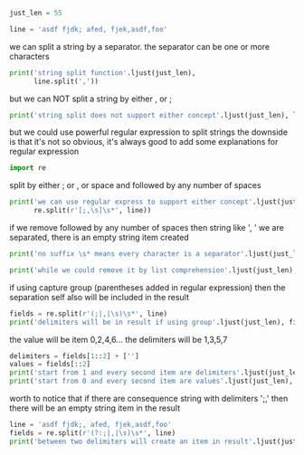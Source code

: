 ```python
just_len = 55

line = 'asdf fjdk; afed, fjek,asdf,foo'
```

 we can split a string by a separator. the separator can be one or more characters
```python
print('string split function'.ljust(just_len),
      line.split(','))

```

 but we can NOT split a string by either , or ;
```python
print('string split does not support either concept'.ljust(just_len), line.split(',;'))

```

 but we could use powerful regular expression to split strings
 the downside is that it's not so obvious, it's always good to add some explanations for regular expression
```python
import re
```

 split by either ; or , or space and followed by any number of spaces
```python
print('we can use regular express to support either concept'.ljust(just_len),
      re.split(r'[;,\s]\s*', line))

```

 if we remove followed by any number of spaces
 then string like ', ' we are separated, there is an empty string item created
```python
print('no suffix \s* means every character is a separator'.ljust(just_len), re.split(r'[;,\s]', line))

print('while we could remove it by list comprehension'.ljust(just_len), [s for s in re.split(r'[;,\s]', line) if s])

```

 if using capture group (parentheses added in regular expression)
 then the separation self also will be included in the result
```python
fields = re.split(r'(;|,|\s)\s*', line)
print('delimiters will be in result if using group'.ljust(just_len), fields)

```

 the value will be item 0,2,4,6...
 the delimiters will be 1,3,5,7
```python
delimiters = fields[1::2] + ['']
values = fields[::2]
print('start from 1 and every second item are delimiters'.ljust(just_len), delimiters)
print('start from 0 and every second item are values'.ljust(just_len), values)

```

 worth to notice that if there are consequence string with delimiters ';,'
 then there will be an empty string item in the result
```python
line = 'asdf fjdk;, afed, fjek,asdf,foo'
fields = re.split(r'(?:;|,|\s)\s*', line)
print('between two delimiters will create an item in result'.ljust(just_len), fields)
```
